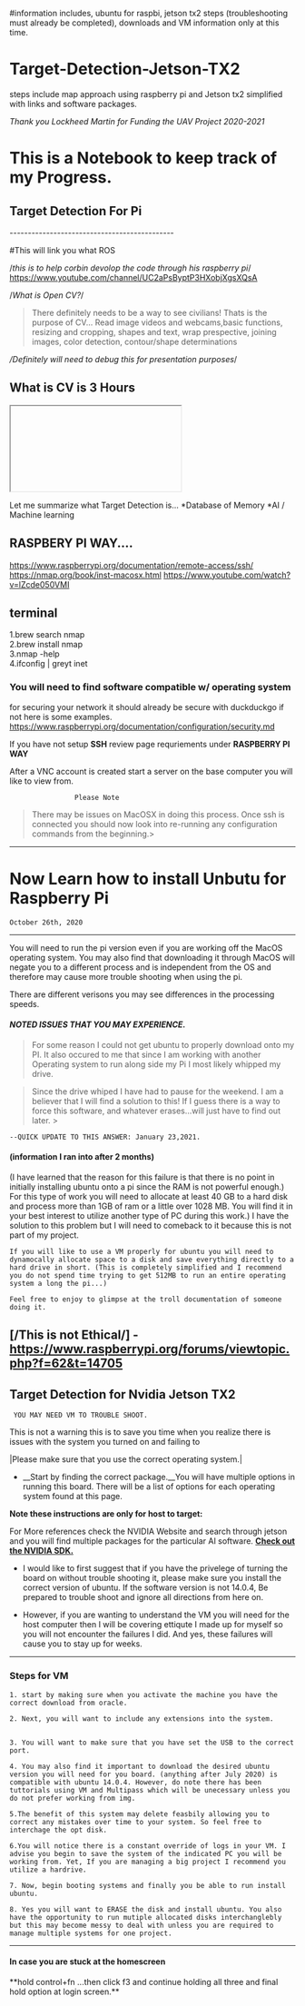 #information includes, ubuntu for raspbi, jetson tx2 steps (troubleshooting must already be completed), downloads and VM information only at this time.

# Target-Detection-Jetson-TX2
steps include map approach using raspberry pi and Jetson tx2 simplified with links and software packages.

<!-- from IPython.display import HTML -->

*Thank you Lockheed Martin for Funding the UAV Project 2020-2021*
<h1>This is a Notebook to keep track of my Progress.</h1>

<h2>Target Detection For Pi</h2>
---------------------------------------------

    
#This will link you what ROS

/*this is to help corbin devolop the code through his raspberry pi*/
https://www.youtube.com/channel/UC2aPsByptP3HXobjXgsXQsA

/*What is Open CV?*/
>There definitely needs to be a way to see civilians!
Thats is the purpose of CV... Read image videos and webcams,basic functions, resizing and cropping, shapes and text, wrap prespective, joining images, color detection, contour/shape determinations

*/Definitely will need to debug this for presentation purposes*/

What is CV is 3 Hours
----------------------------------------------------------
<iframe>https://www.youtube.com/watch?v=WQeoO7MI0Bs</iframe>

Let me summarize what Target Detection is...
*Database of Memory
*AI / Machine learning

RASPBERY PI WAY....
--------------------------------------
https://www.raspberrypi.org/documentation/remote-access/ssh/
https://nmap.org/book/inst-macosx.html
https://www.youtube.com/watch?v=lZcde050VMI

<h2>terminal</h2>

1.brew search nmap\
2.brew install nmap\
3.nmap -help\
4.ifconfig | greyt inet
    
   <h3>You will need to find software compatible w/ operating system</h3>
    
for securing your network it should already be secure with duckduckgo if not here is some examples.
https://www.raspberrypi.org/documentation/configuration/security.md
    
If you have not setup **SSH** review page requriements under **RASPBERRY PI WAY**
    
 After a VNC account is created start a server on the base computer you will like to view from.
    
                    Please Note

   > There may be issues on MacOSX in doing this process. Once ssh is connected you should now look into re-running any configuration commands from the beginning.>
    

<HTML src='//gifs.com/embed/found-ROz4yY' frameborder='0' scrolling='no' width='576px' height='360px' style='-webkit-backface-visibility: hidden;-webkit-transform: scale(1);'></HTML>
      
-------
    
# Now Learn how to install Unbutu for Raspberry Pi 
    October 26th, 2020
 ----------------------------
You will need to run the pi version even if you are working off the MacOS operating system.  You may also find that downloading it through MacOS will negate you to a different process and is independent from the OS and therefore may cause more trouble shooting when using the pi.
    
There are different verisons you may see differences in the processing speeds.
    
#### *NOTED ISSUES THAT YOU MAY EXPERIENCE.* 
     
>For some reason I could not get ubuntu to properly download onto my PI. It also occured to me that since I am working with another Operating system to run along side my Pi I most likely whipped my drive. 
    
 > Since the drive whiped I have had to pause for the weekend. I am a believer that I will find a solution to this! If I guess there is a way to force this software, and whatever erases...will just have to find out later. >

    --QUICK UPDATE TO THIS ANSWER: January 23,2021.
<h4>(information I ran into after 2 months)</h4> (I have learned that the reason for this failure is that there is no point in initially installing ubuntu onto a pi since the RAM is not powerful enough.) For this type of work you will need to allocate at least 40 GB to a hard disk and process more than 1GB of ram or a little over 1028 MB. You will find it in your best interest to utilize another type of PC during this work.) I have the solution to this problem but I will need to comeback to it because this is not part of my project.
    
    If you will like to use a VM properly for ubuntu you will need to dynamocally allocate space to a disk and save everything directly to a hard drive in short. (This is completely simplified and I recommend you do not spend time trying to get 512MB to run an entire operating system a long the pi...)
    
    Feel free to enjoy to glimpse at the troll documentation of someone doing it.
    
[/This is not Ethical/] -
https://www.raspberrypi.org/forums/viewtopic.php?f=62&t=14705
   -----------------------------------------------------------
    
<h2>Target Detection for Nvidia Jetson TX2</h2> 

     YOU MAY NEED VM TO TROUBLE SHOOT. 
This is not a warning this is to save you time when you realize there is issues with the system you turned on and failing to 
    
|Please make sure that you use the correct operating system.|
    

- __Start by finding the correct package.__You will have multiple options in running this board. There will be a list of options for each operating system found at this page.
    
**Note these instructions are only for host to target:**
    
For More references check the NVIDIA Website and search through jetson and you will find multiple packages for the particular AI software. 
**[Check out the NVIDIA SDK.](https://developer.nvidia.com/EMBEDDED/Jetpack)**

+ I would like to first suggest that if you have the privelege of turning the board on without trouble shooting it, please make sure you install the correct version of ubuntu. If the software version is not 14.0.4, Be prepared to trouble shoot and ignore all directions from here on.
    
+ However, if you are wanting to understand the VM you will need for the host computer then I will be covering ettiqute I made up for myself so you will not encounter the failures I did. And yes, these failures will cause you to stay up for weeks.
--------------------------------------------------------------
<h3> Steps for VM</h3>

    1. start by making sure when you activate the machine you have the correct download from oracle.
    
    2. Next, you will want to include any extensions into the system.
    

    3. You will want to make sure that you have set the USB to the correct port.

    4. You may also find it important to download the desired ubuntu version you will need for you board. (anything after July 2020) is compatible with ubuntu 14.0.4. However, do note there has been tuttorials using VM and Multipass which will be unecessary unless you do not prefer working from img.
    
    5.The benefit of this system may delete feasbily allowing you to correct any mistakes over time to your system. So feel free to interchage the opt disk.
    
    6.You will notice there is a constant override of logs in your VM. I advise you begin to save the system of the indicated PC you will be working from. Yet, If you are managing a big project I recommend you utilize a hardrive.
    
    7. Now, begin booting systems and finally you be able to run install ubuntu. 
    
    8. Yes you will want to ERASE the disk and install ubuntu. You also have the opportunity to run mutiple allocated disks interchanglebly but this may become messy to deal with unless you are required to manage multiple systems for one project.
    
--------------------------------
<h4>In case you are stuck at the homescreen</h4>
     **hold control+fn ...then click f3 and continue holding all three and final hold option at login screen.**
    
    
    


